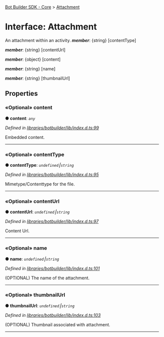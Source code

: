 [Bot Builder SDK - Core](../README.md) > [Attachment](../interfaces/botbuilder.attachment.md)



# Interface: Attachment


An attachment within an activity.
*__member__*: {string} [contentType]

*__member__*: {string} [contentUrl]

*__member__*: {object} [content]

*__member__*: {string} [name]

*__member__*: {string} [thumbnailUrl]



## Properties
<a id="content"></a>

### «Optional» content

**●  content**:  *`any`* 

*Defined in [libraries/botbuilder/lib/index.d.ts:99](https://github.com/Microsoft/botbuilder-js/blob/5422076/libraries/botbuilder/lib/index.d.ts#L99)*



Embedded content.




___

<a id="contenttype"></a>

### «Optional» contentType

**●  contentType**:  *`undefined`⎮`string`* 

*Defined in [libraries/botbuilder/lib/index.d.ts:95](https://github.com/Microsoft/botbuilder-js/blob/5422076/libraries/botbuilder/lib/index.d.ts#L95)*



Mimetype/Contenttype for the file.




___

<a id="contenturl"></a>

### «Optional» contentUrl

**●  contentUrl**:  *`undefined`⎮`string`* 

*Defined in [libraries/botbuilder/lib/index.d.ts:97](https://github.com/Microsoft/botbuilder-js/blob/5422076/libraries/botbuilder/lib/index.d.ts#L97)*



Content Url.




___

<a id="name"></a>

### «Optional» name

**●  name**:  *`undefined`⎮`string`* 

*Defined in [libraries/botbuilder/lib/index.d.ts:101](https://github.com/Microsoft/botbuilder-js/blob/5422076/libraries/botbuilder/lib/index.d.ts#L101)*



(OPTIONAL) The name of the attachment.




___

<a id="thumbnailurl"></a>

### «Optional» thumbnailUrl

**●  thumbnailUrl**:  *`undefined`⎮`string`* 

*Defined in [libraries/botbuilder/lib/index.d.ts:103](https://github.com/Microsoft/botbuilder-js/blob/5422076/libraries/botbuilder/lib/index.d.ts#L103)*



(OPTIONAL) Thumbnail associated with attachment.




___


